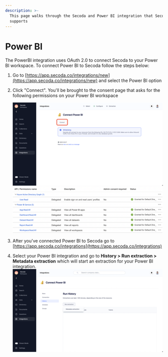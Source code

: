 ```yaml
---
description: >-
  This page walks through the Secoda and Power BI integration that Secoda
  supports
---
```


# Power BI

The PowerBI integration uses OAuth 2.0 to connect Secoda to your Power BI workspace. To connect Power BI to Secoda follow the steps below:

1. Go to [https://app.secoda.co/integrations/new](https://app.secoda.co/integrations/new) and select the Power BI option
2.  Click "Connect". You'll be brought to the consent page that asks for the following permissions on your Power BI workspace&#x20;

    ![](<../.gitbook/assets/image (2).png>)![](<../.gitbook/assets/Screen Shot 2022-04-21 at 12.17.05 PM.png>)
3. After you've connected Power BI to Secoda go to [https://app.secoda.co/integrations](https://app.secoda.co/integrations)
4. Select your Power BI integration and go to **History > Run extraction > Metadata extraction** which will start an extraction for your Power BI integration. ![](<../.gitbook/assets/image (4).png>)
